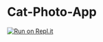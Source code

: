# Cat-Photo-App


[![Run on Repl.it](https://repl.it/badge/github/SabinaMcG99/Cat-Photo-App.git)](https://repl.it/github/SabinaMcG99/Cat-Photo-App.git)
